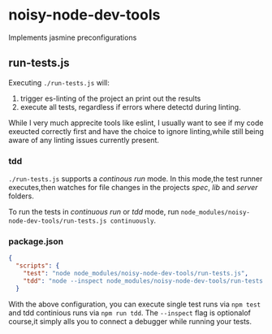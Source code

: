 # noisy-node-dev-tools

Implements jasmine preconfigurations

## run-tests.js
Executing `./run-tests.js` will:

1. trigger es-linting of the project an print out the results
2. execute all tests, regardless if errors where detectd during linting.

While I very much apprecite tools like eslint, I usually want to see if my code exeucted correctly first and have the choice to ignore linting,while still being aware of any linting issues currently present.

### tdd
`./run-tests.js` supports a _continous run_ mode. In this mode,the test runner executes,then watches for file changes in the projects _spec_, _lib_ and _server_ folders.

To run the tests in _continuous run_ or _tdd_ mode, run `node_modules/noisy-node-dev-tools/run-tests.js continuously`.

### package.json

```json
{
  "scripts": {                                                                                                     
    "test": "node node_modules/noisy-node-dev-tools/run-tests.js",                                      
    "tdd": "node --inspect node_modules/noisy-node-dev-tools/run-tests.js continuously"                           
  }
```
With the above configuration, you can execute single test runs via `npm test` and tdd continious runs via `npm run tdd`. The `--inspect` flag is optionalof course,it simply alls you to connect a debugger while running your tests.
